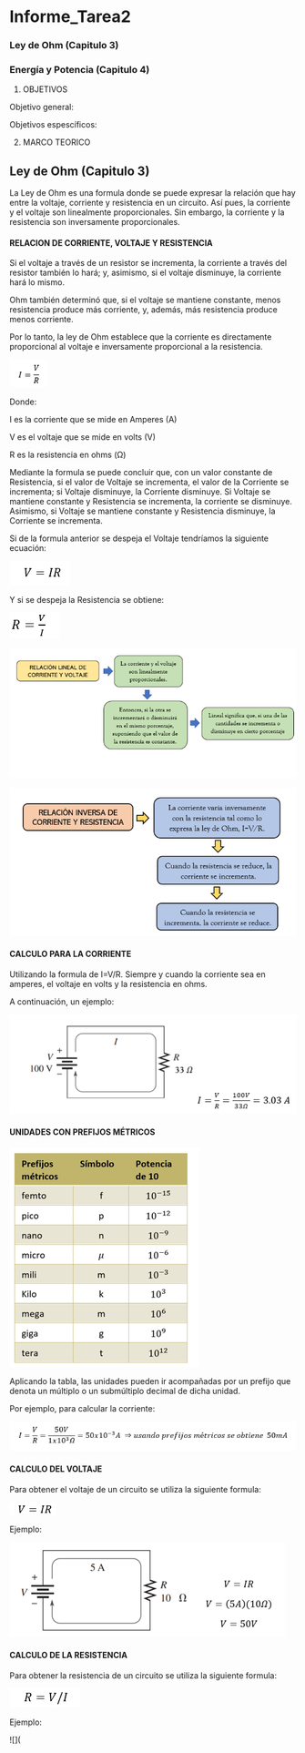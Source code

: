 # Informe_Tarea2
### Ley de Ohm (Capitulo 3)
###  Energía y Potencia (Capitulo 4)

1. OBJETIVOS

Objetivo general:


Objetivos espescíficos:




2. MARCO TEORICO


## Ley de Ohm (Capitulo 3)

La Ley de Ohm es una formula donde se puede expresar la relación que hay entre la voltaje, corriente y resistencia en un circuito. Así pues, la corriente y el voltaje son linealmente proporcionales. Sin embargo, la corriente y la resistencia son inversamente proporcionales.

#### RELACION DE CORRIENTE, VOLTAJE Y RESISTENCIA


Si el voltaje a través de un resistor se incrementa, la corriente a través del resistor también lo hará; y, asimismo, si el voltaje disminuye, la corriente hará lo mismo.

Ohm también determinó que, si el voltaje se mantiene constante, menos resistencia produce más corriente, y, además, más resistencia produce menos corriente.

Por lo tanto, la ley de Ohm establece que la corriente es directamente proporcional al voltaje e inversamente proporcional a la resistencia.

![](https://github.com/NormaCalvopina/Informe_Tarea2/blob/main/Fotos/Captura%20de%20pantalla%202022-05-24%20131724.png)

Donde:

 I es la corriente que se mide en Amperes (A)
 
V es el voltaje que se mide en volts (V)

R es la resistencia en ohms (Ω)

Mediante la formula se puede concluir que, con un valor constante de Resistencia, si el valor de Voltaje se incrementa, el valor de la Corriente se incrementa; si Voltaje disminuye, la Corriente disminuye. Si Voltaje se mantiene constante y Resistencia se incrementa, la corriente se disminuye. Asimismo, si Voltaje se mantiene constante y Resistencia disminuye, la Corriente se incrementa.

Si de la formula anterior se despeja el Voltaje tendríamos la siguiente ecuación:

![](https://github.com/NormaCalvopina/Informe_Tarea2/blob/main/Fotos/Captura%20de%20pantalla%202022-05-24%20132309.png)

Y si se despeja la Resistencia se obtiene: 

![](https://github.com/NormaCalvopina/Informe_Tarea2/blob/main/Fotos/Captura%20de%20pantalla%202022-05-24%20132534.png)

![](https://github.com/NormaCalvopina/Informe_Tarea2/blob/main/Fotos/Captura%20de%20pantalla%202022-05-24%20132751.png)

![](https://github.com/NormaCalvopina/Informe_Tarea2/blob/main/Fotos/Captura%20de%20pantalla%202022-05-24%20133016.png)

#### CALCULO PARA LA CORRIENTE

Utilizando la formula de I=V/R. Siempre y cuando la corriente sea en amperes, el voltaje en volts y la resistencia en ohms.

A continuación, un ejemplo:

![](https://github.com/NormaCalvopina/Informe_Tarea2/blob/main/Fotos/Captura%20de%20pantalla%202022-05-24%20133226.png)

#### UNIDADES CON PREFIJOS MÉTRICOS

![](https://github.com/NormaCalvopina/Informe_Tarea2/blob/main/Fotos/Captura%20de%20pantalla%202022-05-24%20133352.png)

Aplicando la tabla, las unidades pueden ir acompañadas por un prefijo que denota un múltiplo o un submúltiplo decimal de dicha unidad. 

Por ejemplo, para calcular la corriente:

![](https://github.com/NormaCalvopina/Informe_Tarea2/blob/main/Fotos/Captura%20de%20pantalla%202022-05-24%20133515.png)

#### CALCULO DEL VOLTAJE

Para obtener el voltaje de un circuito se utiliza la siguiente formula:

![](https://github.com/NormaCalvopina/Informe_Tarea2/blob/main/Fotos/Captura%20de%20pantalla%202022-05-24%20133721.png)

Ejemplo:

![](https://github.com/NormaCalvopina/Informe_Tarea2/blob/main/Fotos/Captura%20de%20pantalla%202022-05-24%20133843.png)

#### CALCULO DE LA RESISTENCIA

Para obtener la resistencia de un circuito se utiliza la siguiente formula:

![](https://github.com/NormaCalvopina/Informe_Tarea2/blob/main/Fotos/Captura%20de%20pantalla%202022-05-24%20134009.png)

Ejemplo:

![](

